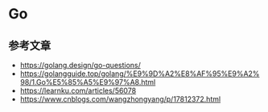# Go



## 参考文章

- https://golang.design/go-questions/
- https://golangguide.top/golang/%E9%9D%A2%E8%AF%95%E9%A2%98/1.Go%E5%85%A5%E9%97%A8.html
- https://learnku.com/articles/56078
- https://www.cnblogs.com/wangzhongyang/p/17812372.html